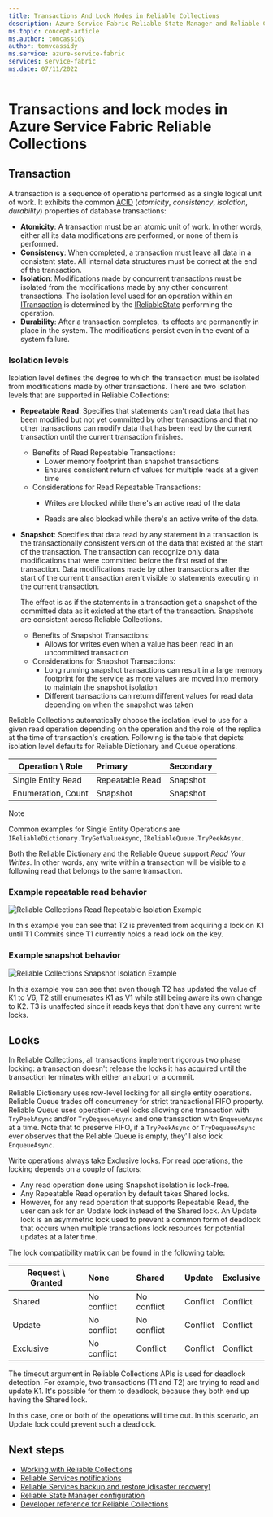 ```yaml
---
title: Transactions And Lock Modes in Reliable Collections
description: Azure Service Fabric Reliable State Manager and Reliable Collections Transactions and Locking.
ms.topic: concept-article
ms.author: tomcassidy
author: tomvcassidy
ms.service: azure-service-fabric
services: service-fabric
ms.date: 07/11/2022
---
```


# Transactions and lock modes in Azure Service Fabric Reliable Collections

## Transaction

A transaction is a sequence of operations performed as a single logical unit of work. It exhibits the common [ACID](https://en.wikipedia.org/wiki/ACID) (*atomicity*, *consistency*, *isolation*, *durability*) properties of database transactions:

* **Atomicity**: A transaction must be an atomic unit of work. In other words, either all its data modifications are performed, or none of them is performed.
* **Consistency**: When completed, a transaction must leave all data in a consistent state. All internal data structures must be correct at the end of the transaction.
* **Isolation**: Modifications made by concurrent transactions must be isolated from the modifications made by any other concurrent transactions. The isolation level used for an operation within an [ITransaction](/dotnet/api/microsoft.servicefabric.data.itransaction) is determined by the [IReliableState](/dotnet/api/microsoft.servicefabric.data.ireliablestate) performing the operation.
* **Durability**: After a transaction completes, its effects are permanently in place in the system. The modifications persist even in the event of a system failure.

### Isolation levels

Isolation level defines the degree to which the transaction must be isolated from modifications made by other transactions.
There are two isolation levels that are supported in Reliable Collections:

* **Repeatable Read**: Specifies that statements can't read data that has been modified but not yet committed by other transactions and that no other transactions can modify data that has been read by the current transaction until the current transaction finishes.
    * Benefits of Read Repeatable Transactions:
         * Lower memory footprint than snapshot transactions
         * Ensures consistent return of values for multiple reads at a given time
     * Considerations for Read Repeatable Transactions:
         * Writes are blocked while there's an active read of the data
         * Reads are also blocked while there's an active write of the data. 
* **Snapshot**: Specifies that data read by any statement in a transaction is the transactionally consistent version of the data that existed at the start of the transaction.
  The transaction can recognize only data modifications that were committed before the first read of the transaction.
  Data modifications made by other transactions after the start of the current transaction aren't visible to statements executing in the current transaction.
  The effect is as if the statements in a transaction get a snapshot of the committed data as it existed at the start of the transaction.
  Snapshots are consistent across Reliable Collections.
    * Benefits of Snapshot Transactions:
         * Allows for writes even when a value has been read in an uncommitted transaction
     *  Considerations for Snapshot Transactions:
         * Long running snapshot transactions can result in a large memory footprint for the service as more values are moved into memory to maintain the snapshot isolation
         * Different transactions can return different values for read data depending on when the snapshot was taken

Reliable Collections automatically choose the isolation level to use for a given read operation depending on the operation and the role of the replica at the time of transaction's creation.
Following is the table that depicts isolation level defaults for Reliable Dictionary and Queue operations.

| Operation \ Role | Primary | Secondary |
| --- |:--- |:--- |
| Single Entity Read |Repeatable Read |Snapshot |
| Enumeration, Count |Snapshot |Snapshot |

> [!NOTE]
> Common examples for Single Entity Operations are `IReliableDictionary.TryGetValueAsync`, `IReliableQueue.TryPeekAsync`.
> 

Both the Reliable Dictionary and the Reliable Queue support *Read Your Writes*.
In other words, any write within a transaction will be visible to a following read
that belongs to the same transaction.

### Example repeatable read behavior
![Reliable Collections Read Repeatable Isolation Example](media/service-fabric-reliable-services-reliable-collections-transactions-locks/reliable-collections-read-repeatable-isolation.png "Screenshot of sequence diagram describing an example transaction flow involving a read repeatable transaction.")

In this example you can see that T2 is prevented from acquiring a lock on K1 until T1 Commits since T1 currently holds a read lock on the key. 
### Example snapshot behavior
![Reliable Collections Snapshot Isolation Example](media/service-fabric-reliable-services-reliable-collections-transactions-locks/reliable-collections-snapshot-isolation.png "Screenshot of sequence diagram describing an example transaction flow involving a snapshot isolation transaction.")

In this example you can see that even though T2 has updated the value of K1 to V6, T2 still enumerates K1 as V1 while still being aware its own change to K2. T3 is unaffected since it reads keys that don't have any current write locks. 

## Locks

In Reliable Collections, all transactions implement rigorous two phase locking: a transaction doesn't release the locks it has acquired until the transaction terminates with either an abort or a commit.

Reliable Dictionary uses row-level locking for all single entity operations.
Reliable Queue trades off concurrency for strict transactional FIFO property.
Reliable Queue uses operation-level locks allowing one transaction with `TryPeekAsync` and/or `TryDequeueAsync` and one transaction with `EnqueueAsync` at a time.
Note that to preserve FIFO, if a `TryPeekAsync` or `TryDequeueAsync` ever observes that the Reliable Queue is empty, they'll also lock `EnqueueAsync`.

Write operations always take Exclusive locks.
For read operations, the locking depends on a couple of factors:

- Any read operation done using Snapshot isolation is lock-free.
- Any Repeatable Read operation by default takes Shared locks.
- However, for any read operation that supports Repeatable Read, the user can ask for an Update lock instead of the Shared lock.
An Update lock is an asymmetric lock used to prevent a common form of deadlock that occurs when multiple transactions lock resources for potential updates at a later time.

The lock compatibility matrix can be found in the following table:

| Request \ Granted | None | Shared | Update | Exclusive |
| --- |:--- |:--- |:--- |:--- |
| Shared |No conflict |No conflict |Conflict |Conflict |
| Update |No conflict |No conflict |Conflict |Conflict |
| Exclusive |No conflict |Conflict |Conflict |Conflict |

The timeout argument in Reliable Collections APIs is used for deadlock detection.
For example, two transactions (T1 and T2) are trying to read and update K1.
It's possible for them to deadlock, because they both end up having the Shared lock.
In this case, one or both of the operations will time out. In this scenario, an Update lock could prevent such a deadlock.

## Next steps

* [Working with Reliable Collections](service-fabric-work-with-reliable-collections.md)
* [Reliable Services notifications](service-fabric-reliable-services-notifications.md)
* [Reliable Services backup and restore (disaster recovery)](service-fabric-reliable-services-backup-restore.md)
* [Reliable State Manager configuration](service-fabric-reliable-services-configuration.md)
* [Developer reference for Reliable Collections](/dotnet/api/microsoft.servicefabric.data.collections#microsoft_servicefabric_data_collections)
